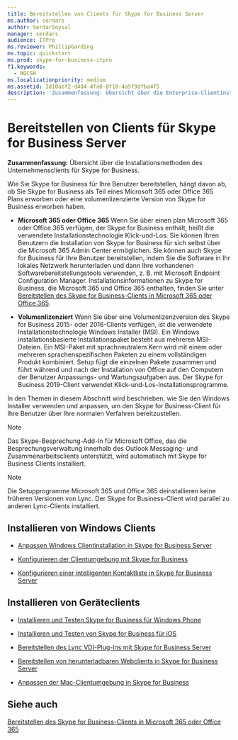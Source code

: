 ```yaml
---
title: Bereitstellen von Clients für Skype for Business Server
ms.author: serdars
author: SerdarSoysal
manager: serdars
audience: ITPro
ms.reviewer: PhillipGarding
ms.topic: quickstart
ms.prod: skype-for-business-itpro
f1.keywords:
  - NOCSH
ms.localizationpriority: medium
ms.assetid: 3d10abf2-d484-4fa0-8f10-4a5f9dfba4f5
description: 'Zusammenfassung: Übersicht über die Enterprise-Clientinstallationsmethoden für Skype for Business.'
---
```


# <a name="deploy-clients-for-skype-for-business-server"></a>Bereitstellen von Clients für Skype for Business Server
 
**Zusammenfassung:** Übersicht über die Installationsmethoden des Unternehmensclients für Skype for Business.
  
Wie Sie Skype for Business für Ihre Benutzer bereitstellen, hängt davon ab, ob Sie Skype for Business als Teil eines Microsoft 365 oder Office 365 Plans erworben oder eine volumenlizenzierte Version von Skype for Business erworben haben. 
  
- **Microsoft 365 oder Office 365** Wenn Sie über einen plan Microsoft 365 oder Office 365 verfügen, der Skype for Business enthält, heißt die verwendete Installationstechnologie Klick-und-Los. Sie können Ihren Benutzern die Installation von Skype for Business für sich selbst über die Microsoft 365 Admin Center ermöglichen. Sie können auch Skype for Business für Ihre Benutzer bereitstellen, indem Sie die Software in Ihr lokales Netzwerk herunterladen und dann Ihre vorhandenen Softwarebereitstellungstools verwenden, z. B. mit Microsoft Endpoint Configuration Manager. Installationsinformationen zu Skype for Business, die Microsoft 365 und Office 365 enthalten, finden Sie unter [Bereitstellen des Skype for Business-Clients in Microsoft 365 oder Office 365](https://support.office.com/article/8c563b81-22c9-4024-9efe-9fe28c7bbc96).
    
- **Volumenlizenziert** Wenn Sie über eine Volumenlizenzversion des Skype for Business 2015- oder 2016-Clients verfügen, ist die verwendete Installationstechnologie Windows Installer (MSI). Ein Windows installationsbasierte Installationspaket besteht aus mehreren MSI-Dateien. Ein MSI-Paket mit sprachneutralem Kern wird mit einem oder mehreren sprachenspezifischen Paketen zu einem vollständigen Produkt kombiniert. Setup fügt die einzelnen Pakete zusammen und führt während und nach der Installation von Office auf den Computern der Benutzer Anpassungs- und Wartungsaufgaben aus. Der Skype for Business 2019-Client verwendet Klick-und-Los-Installationsprogramme.
    
In den Themen in diesem Abschnitt wird beschrieben, wie Sie den Windows Installer verwenden und anpassen, um den Skype for Business-Client für Ihre Benutzer über Ihre normalen Verfahren bereitzustellen.
  
> [!NOTE]
> Das Skype-Besprechung-Add-In für Microsoft Office, das die Besprechungsverwaltung innerhalb des Outlook Messaging- und Zusammenarbeitsclients unterstützt, wird automatisch mit Skype for Business Clients installiert. 
  
> [!NOTE]
> Die Setupprogramme Microsoft 365 und Office 365 deinstallieren keine früheren Versionen von Lync. Der Skype for Business-Client wird parallel zu anderen Lync-Clients installiert. 
  
## <a name="installing-windows-clients"></a>Installieren von Windows Clients

- [Anpassen Windows Clientinstallation in Skype for Business Server](customize-windows-client-installation.md)
    
- [Konfigurieren der Clientumgebung mit Skype for Business](configure-the-client-experience.md)
    
- [Konfigurieren einer intelligenten Kontaktliste in Skype for Business Server](configure-smart-contacts-list.md)
    
## <a name="installing-device-clients"></a>Installieren von Geräteclients

- [Installieren und Testen Skype for Business für Windows Phone](windows-phone.md)
    
- [Installieren und Testen von Skype for Business für iOS](ios.md)
    
    
- [Bereitstellen des Lync VDI-Plug-Ins mit Skype for Business Server](deploy-the-lync-vdi-plug-in.md)
    
- [Bereitstellen von herunterladbaren Webclients in Skype for Business Server](deploy-web-downloadable-clients.md)
    
- [Anpassen der Mac-Clientumgebung in Skype for Business](customize-the-mac-client-experience.md)
    
## <a name="see-also"></a>Siehe auch

[Bereitstellen des Skype for Business-Clients in Microsoft 365 oder Office 365](../../../SfbOnline/set-up-skype-for-business-online/deploy-the-skype-for-business-client-in-office-365.md)
